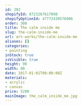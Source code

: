 ```yaml
---
id: 202
shopifyId: 8723267617098
shopifyOptionId: 47772439576906
order: 308
title: The calm inside me
slug: the-calm-inside-me
url: art-works/the-calm-inside-me
aliases: []
categories:
- painting
inStock: true
isVisible: true
height: 90
width: 80
date: 2017-01-01T00:00:00Z
materials:
- acrylic
- canvas
price: 5200
mainImage: the_calm_inside_me.jpg
---
```

